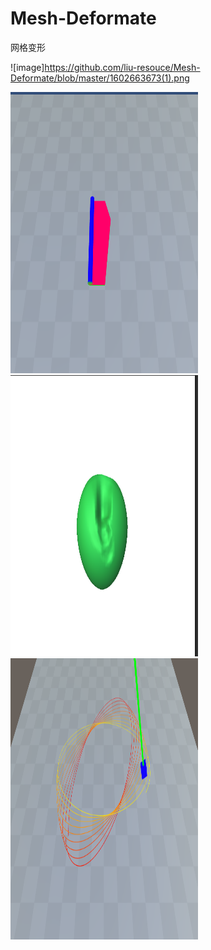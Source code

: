 # Mesh-Deformate
网格变形

![image]https://github.com/liu-resouce/Mesh-Deformate/blob/master/1602663673(1).png

<img src="https://github.com/liu-resouce/Mesh-Deformate/blob/master/1602663673(1).png" width="300" height="450" />
<img src="https://github.com/liu-resouce/Mesh-Deformate/blob/master/1602663917(1).png" width="300" height="450" />
<img src="https://github.com/liu-resouce/Mesh-Deformate/blob/master/1602663873(1).png" width="300" height="450" />

